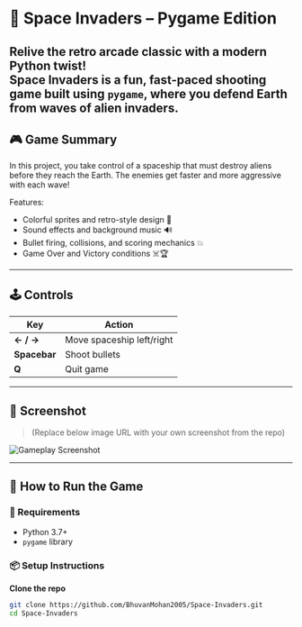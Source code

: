 # 🚀 Space Invaders – Pygame Edition

Relive the retro arcade classic with a modern Python twist!  
**Space Invaders** is a fun, fast-paced shooting game built using `pygame`, where you defend Earth from waves of alien invaders.
---

## 🎮 Game Summary

In this project, you take control of a spaceship that must destroy aliens before they reach the Earth. The enemies get faster and more aggressive with each wave!

Features:
- Colorful sprites and retro-style design 🎨
- Sound effects and background music 🔊
- Bullet firing, collisions, and scoring mechanics 💥
- Game Over and Victory conditions ☠️🏆

---

## 🕹️ Controls

| Key         | Action                  |
|-------------|--------------------------|
| **← / →**   | Move spaceship left/right |
| **Spacebar**| Shoot bullets             |
| **Q**       | Quit game                 |

---

## 📸 Screenshot

> (Replace below image URL with your own screenshot from the repo)

![Gameplay Screenshot](https://i.imgur.com/NlD0Z9L.png)

---

## 🚀 How to Run the Game

### 🧱 Requirements

- Python 3.7+
- `pygame` library

### 📦 Setup Instructions

 **Clone the repo**  
   ```bash
   git clone https://github.com/BhuvanMohan2005/Space-Invaders.git
   cd Space-Invaders
